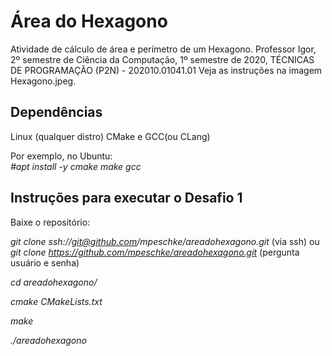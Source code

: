 # Área do Hexagono

Atividade de cálculo de área e perímetro de um Hexagono. Professor Igor, 2º semestre de Ciência da Computação, 1º semestre de 2020, TÉCNICAS DE PROGRAMAÇÃO (P2N) - 202010.01041.01
Veja as instruções na imagem Hexagono.jpeg.

## Dependências

Linux (qualquer distro)
CMake e GCC(ou CLang)

Por exemplo, no Ubuntu:  
*#apt install -y cmake make gcc*

## Instruções para executar o Desafio 1

Baixe o repositório:

*git clone ssh://git@github.com/mpeschke/areadohexagono.git* (via ssh) ou
*git clone https://github.com/mpeschke/areadohexagono.git* (pergunta usuário e senha)

*cd areadohexagono/*

*cmake CMakeLists.txt*

*make*

*./areadohexagono*

